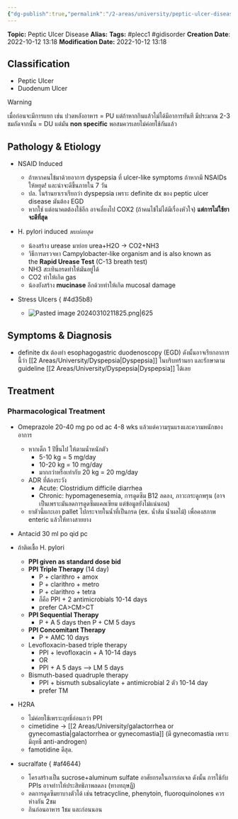 ```yaml
---
{"dg-publish":true,"permalink":"/2-areas/university/peptic-ulcer-disease/","created":"2023-02-12T22:00:50.610+07:00","updated":"2025-10-06T19:51:19.584+07:00"}
---
```




**Topic:** Peptic Ulcer Disease
**Alias:**
**Tags:** #plecc1 #gidisorder
**Creation Date**: 2022-10-12 13:18
**Modification Date:** 2022-10-12 13:18

## Classification
- Peptic Ulcer
- Duodenum Ulcer

>[!warning]
>เมื่อก่อนจะมีการแยก เช่น ปวดหลังอาหาร = PU
>แต่ถ้าหากกินแล้วไม่ได้มีอาการทันที มีประมาณ 2-3 ชมถัดจากนั้น = DU
>แต่มัน **non specific** พอสมควรเลยไม่ค่อยใช้กันแล้ว

## Pathology & Etiology
- NSAID Induced
	- ถ้าหากคนไข้มาด้วยอาการ dyspepsia ที่ ulcer-like symptoms ถ้าหากมี NSAIDs ให้หยุด! และน่าจะดีขึ้นภายใน 7 วัน
	- ปล. ในร้านยาเราเรียกว่า dyspepsia เพราะ definite dx ของ peptic ulcer disease มันต้อง EGD
	- หากใช่ แต่อนาคตต้องใช้อีก อาจเลี่ยงไป COX2 (ถ้าคนไข้ไม่ได้มีเรื่องหัวใจ) **แต่การไม่ใช้ยาจะดีที่สุด**
- H. pylori induced *พบบ่อยสุด* 
	- น้องสร้าง urease มาย่อย urea+H2O -> CO2+NH3
	- วิธีการตรวจหา Campylobacter-like organism and is also known as the **Rapid Urease Test** (C-13 breath test)
	- NH3 สะเทินกรดทำให้มันอยู่ได้
	- CO2 ทำให้เกิด gas
	- น้องยังสร้าง **mucinase** อีกด้วยทำให้เกิด mucosal damage
- Stress Ulcers
{ #4d35b8}

	- ![Pasted image 20240310211825.png|625](/img/user/3%20Resources/Attachment/Pasted%20image%2020240310211825.png)

## Symptoms & Diagnosis
- definite dx ต้องทำ esophagogastric duodenoscopy (EGD) ดังนั้นอาจเรียกอาการนี้ว่า [[2 Areas/University/Dyspepsia\|Dyspepsia]] ในบริบทร้านยา และรักษาตาม guideline [[2 Areas/University/Dyspepsia\|Dyspepsia]] ได้เลย
## Treatment

### Pharmacological Treatment
- Omeprazole 20-40 mg po od ac 4-8 wks แล้วแต่ความรุนแรงและความหนักของอาการ 
	- หากเด็ก 1 ปีขึ้นไป ให้ตามน้ำหนักตัว
		- 5-10 kg = 5 mg/day
		- 10-20 kg = 10 mg/day
		- มากกว่าหรือเท่ากับ 20 kg = 20 mg/day
	- ADR ที่ต้องระวัง 
		- Acute: Clostridium difficile diarrhea
		- Chronic: hypomagenesemia, การดูดซึม B12 ลดลง, ภาวะกระดูกพรุน (อาจเป็นเพราะมันลดการดูดซึมแคลเซียม แต่ข้อมูลยังไม่แน่นอน)
	- ยาตัวนี้แกะเอา pallet ไปกระจายในน้ำที่เป็นกรด (ex. น้ำส้ม น้ำผลไม้) เพื่อคงสภาพ enteric แล้วให้ทางสายยาง
- Antacid 30 ml po qid pc
- ถ้าติดเชื้อ H. pylori
	- **PPI given as standard dose bid**
	- **PPI Triple Therapy** (14 day)
		- P + clarithro + amox
		- P + clarithro + metro
		- P + clarithro + tetra
		- ก็คือ PPI + 2 antimicrobials 10-14 days
		- prefer CA>CM>CT  
	- **PPI Sequential Therapy**
		- P + A 5 days then P + CM 5 days
	- **PPI Concomitant Therapy**
		- P + AMC 10 days
	- Levofloxacin-based triple therapy
		- PPI + levofloxacin + A 10-14 days
		- OR
		- PPI + A 5 days --> LM 5 days
	- Bismuth-based quadruple therapy
		- PPI + bismuth subsalicylate + antimicrobial 2 ตัว 10-14 day
		- prefer TM

- H2RA 
	- ไม่ค่อยใช้เพราะฤทธิ์อ่อนกว่า PPI
	- cimetidine -> [[2 Areas/University/galactorrhea or gynecomastia\|galactorrhea or gynecomastia]] (มี gynecomastia เพราะมีฤทธิ์ anti-androgen)
	- famotidine ดีสุด.

- sucralfate
{ #af4644}

	- โครงสร้างเป็น sucrose+aluminum sulfate อาศัยกรดในการก่อเจล  ดังนั้น การใช้กับ PPIs อาจทำาให้ประสิทธิภาพลดลง (ทางทฤษฎี)
	- ลดการดูดซึมยาบางตัวได้ เช่น tetracycline, phenytoin, fluoroquinolones ควรห่างกัน 2ชม
	- กินก่อนอาหาร 1ชม และก่อนนอน

